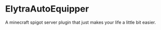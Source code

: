 # ElytraAutoEquipper
A minecraft spigot server plugin that just makes your life a little bit easier.

